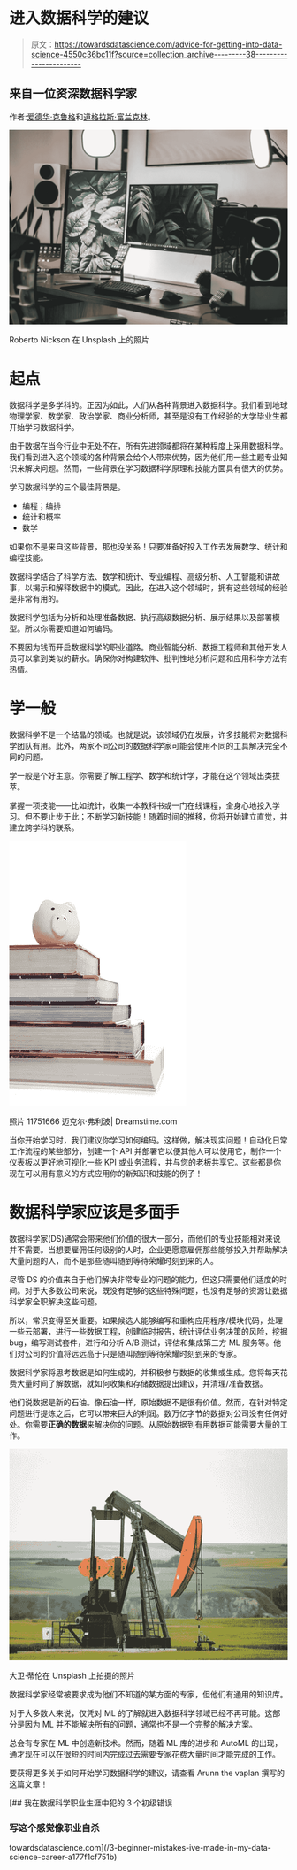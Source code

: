 # 进入数据科学的建议

> 原文：<https://towardsdatascience.com/advice-for-getting-into-data-science-4550c36bc11f?source=collection_archive---------38----------------------->

## 来自一位资深数据科学家

作者:[爱德华·克鲁格](https://www.linkedin.com/in/edkrueger/)和[道格拉斯·富兰克林](https://www.linkedin.com/in/dougaf/)。

![](img/3762adf9cda291f773f6c9c568f89bf1.png)

Roberto Nickson 在 Unsplash 上的照片

# **起点**

数据科学是多学科的。正因为如此，人们从各种背景进入数据科学。我们看到地球物理学家、数学家、政治学家、商业分析师，甚至是没有工作经验的大学毕业生都开始学习数据科学。

由于数据在当今行业中无处不在，所有先进领域都将在某种程度上采用数据科学。我们看到进入这个领域的各种背景会给个人带来优势，因为他们用一些主题专业知识来解决问题。然而，一些背景在学习数据科学原理和技能方面具有很大的优势。

学习数据科学的三个最佳背景是。

*   编程；编排
*   统计和概率
*   数学

如果你不是来自这些背景，那也没关系！只要准备好投入工作去发展数学、统计和编程技能。

数据科学结合了科学方法、数学和统计、专业编程、高级分析、人工智能和讲故事，以揭示和解释数据中的模式。因此，在进入这个领域时，拥有这些领域的经验是非常有用的。

数据科学包括为分析和处理准备数据、执行高级数据分析、展示结果以及部署模型。所以你需要知道如何编码。

不要因为钱而开启数据科学的职业道路。商业智能分析、数据工程师和其他开发人员可以拿到类似的薪水。确保你对构建软件、批判性地分析问题和应用科学方法有热情。

# **学一般**

数据科学不是一个结晶的领域。也就是说，该领域仍在发展，许多技能将对数据科学团队有用。此外，两家不同公司的数据科学家可能会使用不同的工具解决完全不同的问题。

学一般是个好主意。你需要了解工程学、数学和统计学，才能在这个领域出类拔萃。

掌握一项技能——比如统计，收集一本教科书或一门在线课程，全身心地投入学习。但不要止步于此；不断学习新技能！随着时间的推移，你将开始建立直觉，并建立跨学科的联系。

![](img/2904e2cecac7549de11fe90c2b5fd918.png)

照片 11751666 迈克尔·弗利波| Dreamstime.com

当你开始学习时，我们建议你学习如何编码。这样做，解决现实问题！自动化日常工作流程的某些部分，创建一个 API 并部署它以便其他人可以使用它，制作一个仪表板以更好地可视化一些 KPI 或业务流程，并与您的老板共享它。这些都是你现在可以用有意义的方式应用你的新知识和技能的例子！

# **数据科学家应该是多面手**

数据科学家(DS)通常会带来他们价值的很大一部分，而他们的专业技能相对来说并不需要。当想要雇佣任何级别的人时，企业更愿意雇佣那些能够投入并帮助解决大量问题的人，而不是那些随叫随到等待荣耀时刻到来的人。

尽管 DS 的价值来自于他们解决非常专业的问题的能力，但这只需要他们适度的时间。对于大多数公司来说，既没有足够的这些特殊问题，也没有足够的资源让数据科学家全职解决这些问题。

所以，常识变得至关重要。如果候选人能够编写和重构应用程序/模块代码，处理一些云部署，进行一些数据工程，创建临时报告，统计评估业务决策的风险，挖掘 bug，编写测试套件，进行和分析 A/B 测试，评估和集成第三方 ML 服务等。他们对公司的价值将远远高于只是随叫随到等待荣耀时刻到来的专家。

数据科学家将思考数据是如何生成的，并积极参与数据的收集或生成。您将每天花费大量时间了解数据，就如何收集和存储数据提出建议，并清理/准备数据。

他们说数据是新的石油。像石油一样，原始数据不是很有价值。然而，在针对特定问题进行提炼之后，它可以带来巨大的利润。数万亿字节的数据对公司没有任何好处。你需要**正确的数据**来解决你的问题。从原始数据到有用数据可能需要大量的工作。

![](img/c601138e0f71de16225c23f253c91a3f.png)

大卫·蒂伦在 Unsplash 上拍摄的照片

数据科学家经常被要求成为他们不知道的某方面的专家，但他们有通用的知识库。

对于大多数人来说，仅凭对 ML 的了解就进入数据科学领域已经不再可能。这部分是因为 ML 并不能解决所有的问题，通常也不是一个完整的解决方案。

总会有专家在 ML 中创造新技术。然而，随着 ML 库的进步和 AutoML 的出现，通才现在可以在很短的时间内完成过去需要专家花费大量时间才能完成的工作。

要获得更多关于如何开始学习数据科学的建议，请查看 Arunn the vaplan 撰写的这篇文章！

[](/3-beginner-mistakes-ive-made-in-my-data-science-career-a177f1cf751b) [## 我在数据科学职业生涯中犯的 3 个初级错误

### 写这个感觉像职业自杀

towardsdatascience.com](/3-beginner-mistakes-ive-made-in-my-data-science-career-a177f1cf751b)